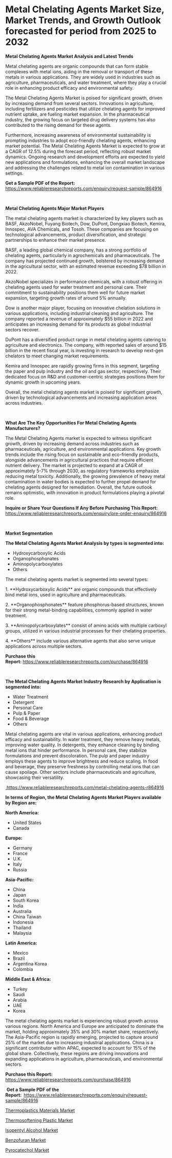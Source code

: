 <p><h1>Metal Chelating Agents Market Size, Market Trends, and Growth Outlook forecasted for period from 2025 to 2032</h1></p><p><strong>Metal Chelating Agents Market Analysis and Latest Trends</strong></p>
<p><p>Metal chelating agents are organic compounds that can form stable complexes with metal ions, aiding in the removal or transport of these metals in various applications. They are widely used in industries such as agriculture, pharmaceuticals, and water treatment, where they play a crucial role in enhancing product efficacy and environmental safety.</p><p>The Metal Chelating Agents Market is poised for significant growth, driven by increasing demand from several sectors. Innovations in agriculture, including fertilizers and pesticides that utilize chelating agents for improved nutrient uptake, are fueling market expansion. In the pharmaceutical industry, the growing focus on targeted drug delivery systems has also contributed to the rising demand for these agents.</p><p>Furthermore, increasing awareness of environmental sustainability is prompting industries to adopt eco-friendly chelating agents, enhancing market potential. The Metal Chelating Agents Market is expected to grow at a CAGR of 12.5% during the forecast period, reflecting robust market dynamics. Ongoing research and development efforts are expected to yield new applications and formulations, enhancing the overall market landscape and addressing the challenges related to metal ion contamination in various settings.</p></p>
<p><strong>Get a Sample PDF of the Report:&nbsp;</strong> <a href="https://www.reliableresearchreports.com/enquiry/request-sample/864916?utm_campaign=9&utm_medium=2&utm_source=Github&utm_content=ia&utm_term=01042025&utm_id=metal-chelating-agents">https://www.reliableresearchreports.com/enquiry/request-sample/864916</a></p>
<p>&nbsp;</p>
<p><strong>Metal Chelating Agents Major Market Players</strong></p>
<p><p>The metal chelating agents market is characterized by key players such as BASF, AkzoNobel, Fuyang Biotech, Dow, DuPont, Dongxiao Biotech, Kemira, Innospec, AVA Chemicals, and Tosoh. These companies are focusing on technological advancements, product diversification, and strategic partnerships to enhance their market presence.</p><p>BASF, a leading global chemical company, has a strong portfolio of chelating agents, particularly in agrochemicals and pharmaceuticals. The company has projected continued growth, bolstered by increasing demand in the agricultural sector, with an estimated revenue exceeding $78 billion in 2022.</p><p>AkzoNobel specializes in performance chemicals, with a robust offering in chelating agents used for water treatment and personal care. Their commitment to sustainability positions them well for future market expansion, targeting growth rates of around 5% annually.</p><p>Dow is another major player, focusing on innovative chelation solutions in various applications, including industrial cleaning and agriculture. The company reported a revenue of approximately $55 billion in 2022 and anticipates an increasing demand for its products as global industrial sectors recover.</p><p>DuPont has a diversified product range in metal chelating agents catering to agriculture and electronics. The company, with reported sales of around $15 billion in the recent fiscal year, is investing in research to develop next-gen chelators to meet changing market requirements.</p><p>Kemira and Innospec are rapidly growing firms in this segment, targeting the paper and pulp industry and the oil and gas sector, respectively. Their dedicated focus on R&D and customer-centric strategies positions them for dynamic growth in upcoming years.</p><p>Overall, the metal chelating agents market is poised for significant growth, driven by technological advancements and increasing application areas across industries.</p></p>
<p>&nbsp;</p>
<p><strong>What Are The Key Opportunities For Metal Chelating Agents Manufacturers?</strong></p>
<p><p>The Metal Chelating Agents market is expected to witness significant growth, driven by increasing demand across industries such as pharmaceuticals, agriculture, and environmental applications. Key growth trends include the rising focus on sustainable and eco-friendly products, alongside advancements in agricultural practices that require efficient nutrient delivery. The market is projected to expand at a CAGR of approximately 5-7% through 2030, as regulatory frameworks emphasize reducing metal toxicity. Additionally, the growing prevalence of heavy metal contamination in water bodies is expected to further propel demand for chelating agents designed for remediation. Overall, the future outlook remains optimistic, with innovation in product formulations playing a pivotal role.</p></p>
<p><strong>Inquire or Share Your Questions If Any Before Purchasing This Report:</strong> <a href="https://www.reliableresearchreports.com/enquiry/pre-order-enquiry/864916?utm_campaign=9&utm_medium=2&utm_source=Github&utm_content=ia&utm_term=01042025&utm_id=metal-chelating-agents">https://www.reliableresearchreports.com/enquiry/pre-order-enquiry/864916</a></p>
<p>&nbsp;</p>
<p><strong>Market Segmentation</strong></p>
<p><strong>The Metal Chelating Agents Market Analysis by types is segmented into:</strong></p>
<p><ul><li>Hydroxycarboxylic Acids</li><li>Organophosphonates</li><li>Aminopolycarboxylates</li><li>Others</li></ul></p>
<p><p>The metal chelating agents market is segmented into several types: </p><p>1. **Hydroxycarboxylic Acids** are organic compounds that effectively bind metal ions, used in agriculture and pharmaceuticals.</p><p>2. **Organophosphonates** feature phosphorus-based structures, known for their strong metal-binding capabilities, commonly applied in water treatment.</p><p>3. **Aminopolycarboxylates** consist of amino acids with multiple carboxyl groups, utilized in various industrial processes for their chelating properties.</p><p>4. **Others** include various alternative agents that also serve unique applications across multiple sectors.</p></p>
<p><strong>Purchase this Report:&nbsp;</strong><a href="https://www.reliableresearchreports.com/purchase/864916?utm_campaign=9&utm_medium=2&utm_source=Github&utm_content=ia&utm_term=01042025&utm_id=metal-chelating-agents">https://www.reliableresearchreports.com/purchase/864916</a></p>
<p>&nbsp;</p>
<p><strong>The Metal Chelating Agents Market Industry Research by Application is segmented into:</strong></p>
<p><ul><li>Water Treatment</li><li>Detergent</li><li>Personal Care</li><li>Pulp & Paper</li><li>Food & Beverage</li><li>Others</li></ul></p>
<p><p>Metal chelating agents are vital in various applications, enhancing product efficacy and sustainability. In water treatment, they remove heavy metals, improving water quality. In detergents, they enhance cleaning by binding metal ions that hinder performance. In personal care, they stabilize formulations and prevent discoloration. The pulp and paper industry employs these agents to improve brightness and reduce scaling. In food and beverage, they preserve freshness by controlling metal ions that can cause spoilage. Other sectors include pharmaceuticals and agriculture, showcasing their versatility.</p></p>
<p><a href="https://www.reliableresearchreports.com/metal-chelating-agents-r864916?utm_campaign=9&utm_medium=2&utm_source=Github&utm_content=ia&utm_term=01042025&utm_id=metal-chelating-agents">&nbsp;https://www.reliableresearchreports.com/metal-chelating-agents-r864916</a></p>
<p><strong>In terms of Region, the Metal Chelating Agents Market Players available by Region are:</strong></p>
<p>
    <p> <strong> North America: </strong>
        <ul>
            <li>United States</li>
            <li>Canada</li>
        </ul>
        </p> 
    <p> <strong> Europe: </strong>
        <ul>
            <li>Germany</li>
            <li>France</li>
            <li>U.K.</li>
            <li>Italy</li>
            <li>Russia</li>
        </ul>
        </p> 
    <p> <strong> Asia-Pacific: </strong>
        <ul>
            <li>China</li>
            <li>Japan</li>
            <li>South Korea</li>
            <li>India</li>
            <li>Australia</li>
            <li>China Taiwan</li>
            <li>Indonesia</li>
            <li>Thailand</li>
            <li>Malaysia</li>
        </ul>
        </p> 
    <p> <strong> Latin America: </strong>
        <ul>
            <li>Mexico</li>
            <li>Brazil</li>
            <li>Argentina Korea</li>
            <li>Colombia</li>
        </ul>
        </p> 
    <p> <strong> Middle East & Africa: </strong>
        <ul>
            <li>Turkey</li>
            <li>Saudi</li>
            <li>Arabia</li>
            <li>UAE</li>
            <li>Korea</li>
        </ul>
    </p>
    </p>
<p><p>The metal chelating agents market is experiencing robust growth across various regions. North America and Europe are anticipated to dominate the market, holding approximately 35% and 30% market share, respectively. The Asia-Pacific region is rapidly emerging, projected to capture around 25% of the market due to increasing industrial applications. China is a significant contributor within APAC, expected to account for 15% of the global share. Collectively, these regions are driving innovations and expanding applications in agriculture, pharmaceuticals, and environmental sectors.</p></p>
<p><strong>Purchase this Report: </strong><a href="https://www.reliableresearchreports.com/purchase/864916?utm_campaign=9&utm_medium=2&utm_source=Github&utm_content=ia&utm_term=01042025&utm_id=metal-chelating-agents">https://www.reliableresearchreports.com/purchase/864916</a></p>
<p>&nbsp;<strong>Get a Sample PDF of the Report:&nbsp;&nbsp;</strong><a href="https://www.reliableresearchreports.com/enquiry/request-sample/864916?utm_campaign=9&utm_medium=2&utm_source=Github&utm_content=ia&utm_term=01042025&utm_id=metal-chelating-agents">https://www.reliableresearchreports.com/enquiry/request-sample/864916</a></p>
<p><strong></strong></p>
<p><p><a href="https://github.com/azetehhasle/Market-Research-Report-List-1/blob/main/thermoplastics-materials-market.md?utm_campaign=9&utm_medium=2&utm_source=Github&utm_content=ia&utm_term=01042025&utm_id=metal-chelating-agents">Thermoplastics Materials Market</a></p><p><a href="https://github.com/dovbusmrking/Market-Research-Report-List-1/blob/main/thermosoftening-plastic-market.md?utm_campaign=9&utm_medium=2&utm_source=Github&utm_content=ia&utm_term=01042025&utm_id=metal-chelating-agents">Thermosoftening Plastic Market</a></p><p><a href="https://github.com/lemiranajd/Market-Research-Report-List-1/blob/main/isopentyl-alcohol-market.md?utm_campaign=9&utm_medium=2&utm_source=Github&utm_content=ia&utm_term=01042025&utm_id=metal-chelating-agents">Isopentyl Alcohol Market</a></p><p><a href="https://github.com/ogbadujonito22/Market-Research-Report-List-1/blob/main/benzofuran-market.md?utm_campaign=9&utm_medium=2&utm_source=Github&utm_content=ia&utm_term=01042025&utm_id=metal-chelating-agents">Benzofuran Market</a></p><p><a href="https://github.com/pichuaadh0/Market-Research-Report-List-1/blob/main/pyrocatechol-market.md?utm_campaign=9&utm_medium=2&utm_source=Github&utm_content=ia&utm_term=01042025&utm_id=metal-chelating-agents">Pyrocatechol Market</a></p></p>